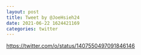 ```yaml
--- 
layout: post 
title: Tweet by @JoeHsieh24 
date: 2021-06-22 1624421169 
categories: twitter 
--- 
```

https://twitter.com/o/status/1407550497091846146
